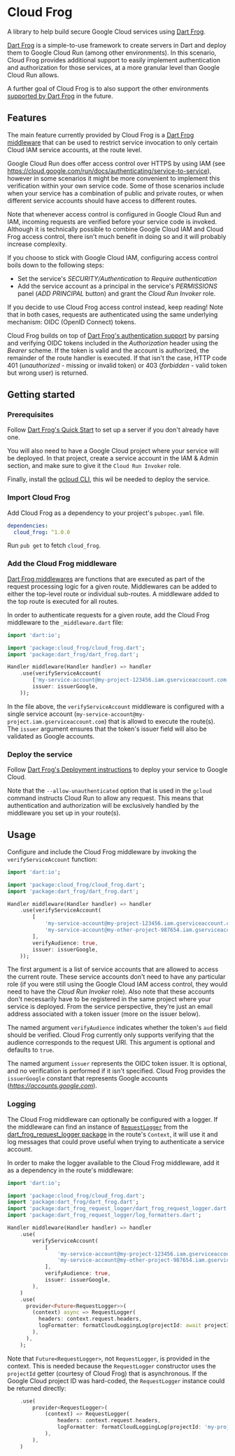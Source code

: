 # Cloud Frog

A library to help build secure Google Cloud services using [Dart Frog](https://dartfrog.vgv.dev/).

[Dart Frog](https://dartfrog.vgv.dev/) is a simple-to-use framework to create servers in Dart and deploy them to Google Cloud Run (among other environments). In this scenario, Cloud Frog provides additional support to easily implement authentication and authorization for those services, at a more granular level than Google Cloud Run allows.

A further goal of Cloud Frog is to also support the other environments [supported by Dart Frog](https://dartfrog.vgv.dev/docs/category/deploy) in the future.

## Features

The main feature currently provided by Cloud Frog is a [Dart Frog middleware](https://dartfrog.vgv.dev/docs/basics/middleware) that can be used to restrict service invocation to only certain Cloud IAM service accounts, at the route level.

Google Cloud Run does offer access control over HTTPS by using IAM (see https://cloud.google.com/run/docs/authenticating/service-to-service), however in some scenarios it might be more convenient to implement this verification within your own service code.
Some of those scenarios include when your service has a combination of public and private routes, or when different service accounts should have access to different routes.

Note that whenever access control is configured in Google Cloud Run and IAM, incoming requests are verified before your service code is invoked. Although it is technically possible to combine Google Cloud IAM and Cloud Frog access control, there isn't much benefit in doing so and it will probably increase complexity.

If you choose to stick with Google Cloud IAM, configuring access control boils down to the following steps:
- Set the service's *SECURITY/Authentication* to *Require authentication*
- Add the service account as a principal  in the service's *PERMISSIONS* panel (*ADD PRINCIPAL* button) and grant the *Cloud Run Invoker* role.

If you decide to use Cloud Frog access control instead, keep reading! Note that in both cases, requests are authenticated using the same underlying mechanism: OIDC (OpenID Connect) tokens.

Cloud Frog builds on top of [Dart Frog's authentication support](https://dartfrog.vgv.dev/docs/advanced/authentication#bearer-authentication) by parsing and verifying OIDC tokens included in the *Authorization* header using the *Bearer* scheme. If the token is valid and the account is authorized, the remainder of the route handler is executed. If that isn't the case, HTTP code 401 (*unauthorized* - missing or invalid token) or 403 (*forbidden* - valid token but wrong user) is returned.

## Getting started

### Prerequisites

Follow [Dart Frog's Quick Start](https://dartfrog.vgv.dev/docs/overview#quick-start-) to set up a server if you don't already have one.

You will also need to have a Google Cloud project where your service will be deployed. In that project, create a service account in the IAM & Admin section, and make sure to give it the `Cloud Run Invoker` role.

Finally, install the [gcloud CLI](https://cloud.google.com/cli), this wil be needed to deploy the service.

### Import Cloud Frog

Add Cloud Frog as a dependency to your project's `pubspec.yaml` file.

```yaml
dependencies:
  cloud_frog: ^1.0.0
```

Run `pub get` to fetch `cloud_frog`.

### Add the Cloud Frog middleware

[Dart Frog middlewares](https://dartfrog.vgv.dev/docs/basics/middleware) are functions that are executed as part of the request processing logic for a given route. Middlewares can be added to either the top-level route or individual sub-routes. A middleware added to the top route is executed for all routes.

In order to authenticate requests for a given route, add the Cloud Frog middleware to the `_middleware.dart` file:
```dart
import 'dart:io';

import 'package:cloud_frog/cloud_frog.dart';
import 'package:dart_frog/dart_frog.dart';

Handler middleware(Handler handler) => handler
    .use(verifyServiceAccount(
        ['my-service-account@my-project-123456.iam.gserviceaccount.com'],
        issuer: issuerGoogle,
    ));
```

In the file above, the `verifyServiceAccount` middleware is configured with a single service account (`my-service-account@my-project.iam.gserviceaccount.com`) that is allowd to execute the route(s).
The `issuer` argument ensures that the token's issuer field will also be validated as Google accounts.

### Deploy the service

Follow [Dart Frog's Deployment instructions](https://dartfrog.vgv.dev/docs/deploy/google-cloud-run) to deploy your service to Google Cloud.

Note that the `--allow-unauthenticated` option that is used in the `gcloud` command instructs Cloud Run to allow any request. This means that authentication and authorization will be exclusively handled by the middleware you set up in your route(s).

## Usage

Configure and include the Cloud Frog middleware by invoking the `verifyServiceAccount` function:
```dart
import 'dart:io';

import 'package:cloud_frog/cloud_frog.dart';
import 'package:dart_frog/dart_frog.dart';

Handler middleware(Handler handler) => handler
    .use(verifyServiceAccount(
        [
            'my-service-account@my-project-123456.iam.gserviceaccount.com',
            'my-service-account@my-other-project-987654.iam.gserviceaccount.com',
        ],
        verifyAudience: true,
        issuer: issuerGoogle,
    ));
```

The first argument is a list of service accounts that are allowed to access the current route. These service accounts don't need to have any particular role (if you were still using the Google Cloud IAM access control, they would need to have the *Cloud Run Invoker* role).
Also note that these accounts don't necessarily have to be registered in the same project where your service is deployed. From the service perspective, they're just an email address associated with a token issuer (more on the issuer below).

The named argument `verifyAudience` indicates whether the token's `aud` field should be verified. Cloud Frog currently only supports verifying that the audience corresponds to the request URI. This argument is optional and defaults to `true`.

The named argument `issuer` represents the OIDC token issuer. It is optional, and no verification is performed if it isn't specified. Cloud Frog provides the `issuerGoogle` constant that represents Google accounts (*https://accounts.google.com*).

### Logging

The Cloud Frog middleware can optionally be configured with a logger. If the middleware can find an instance of [`RequestLogger`](https://pub.dev/documentation/dart_frog_request_logger/latest/dart_frog_request_logger/RequestLogger-class.html) from the [dart_frog_request_logger package](https://pub.dev/packages/dart_frog_request_logger) in the route's `Context`, it will use it and log messages that could prove useful when trying to authenticate a service account.

In order to make the logger available to the Cloud Frog middleware, add it as a dependency in the route's middleware:
```dart
import 'dart:io';

import 'package:cloud_frog/cloud_frog.dart';
import 'package:dart_frog/dart_frog.dart';
import 'package:dart_frog_request_logger/dart_frog_request_logger.dart';
import 'package:dart_frog_request_logger/log_formatters.dart';

Handler middleware(Handler handler) => handler
    .use(
        verifyServiceAccount(
            [
                'my-service-account@my-project-123456.iam.gserviceaccount.com',
                'my-service-account@my-other-project-987654.iam.gserviceaccount.com',
            ],
            verifyAudience: true,
            issuer: issuerGoogle,
        ),
    )
    .use(
      provider<Future<RequestLogger>>(
        (context) async => RequestLogger(
          headers: context.request.headers,
          logFormatter: formatCloudLoggingLog(projectId: await projectId),
        ),
      ),
    );
```
Note that `Future<RequestLogger>`, not `RequestLogger`, is provided in the context. This is needed because the `RequestLogger` constructor uses the `projectId` getter (courtesy of Cloud Frog) that is asynchronous. If the Google Cloud project ID was hard-coded, the `RequestLogger` instance could be returned directly:
```dart
    .use(
        provider<RequestLogger>(
            (context) => RequestLogger(
                headers: context.request.headers,
                logFormatter: formatCloudLoggingLog(projectId: 'my-project-123456'),
            ),
        ),
    )
```